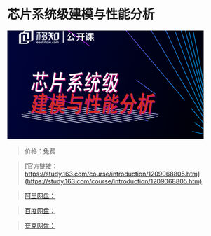 # 芯片系统级建模与性能分析

![img](../../../assets/study163/free/dba542b67dad4449bd1962f932f73eb5.png)

> 价格：免费

> [官方链接：https://study.163.com/course/introduction/1209068805.htm](https://study.163.com/course/introduction/1209068805.htm)

> [阿里网盘：]()

> [百度网盘：]()

> [夸克网盘：]()
